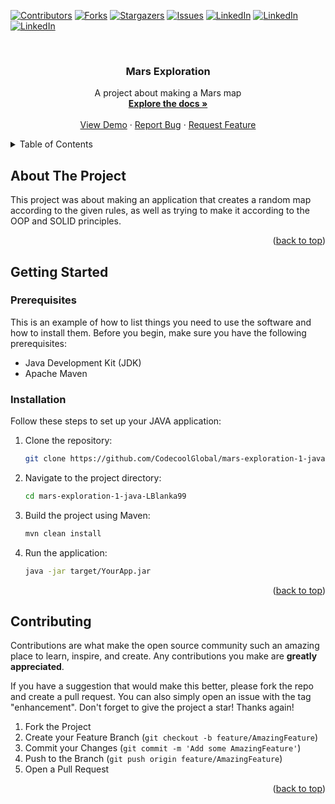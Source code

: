 <!-- Improved compatibility of back to top link: See: https://github.com/othneildrew/Best-README-Template/pull/73 -->
<a name="readme-top"></a>
<!--
*** Thanks for checking out the Best-README-Template. If you have a suggestion
*** that would make this better, please fork the repo and create a pull request
*** or simply open an issue with the tag "enhancement".
*** Don't forget to give the project a star!
*** Thanks again! Now go create something AMAZING! :D
-->



<!-- PROJECT SHIELDS -->
<!--
*** I'm using markdown "reference style" links for readability.
*** Reference links are enclosed in brackets [ ] instead of parentheses ( ).
*** See the bottom of this document for the declaration of the reference variables
*** for contributors-url, forks-url, etc. This is an optional, concise syntax you may use.
*** https://www.markdownguide.org/basic-syntax/#reference-style-links
-->
[![Contributors][contributors-shield]][contributors-url]
[![Forks][forks-shield]][forks-url]
[![Stargazers][stars-shield]][stars-url]
[![Issues][issues-shield]][issues-url]
[![LinkedIn][linkedin-shield]][linkedin-url]
[![LinkedIn][linkedin-shield]][linkedin-url2]
[![LinkedIn][linkedin-shield]][linkedin-url3]

<!-- PROJECT LOGO -->
<br />
<div align="center">

  <h3 align="center">Mars Exploration</h3>

  <p align="center">
    A project about making a Mars map
    <br />
    <a href="https://github.com/CodecoolGlobal/mars-exploration-1-java-LBlanka99"><strong>Explore the docs »</strong></a>
    <br />
    <br />
    <a href="https://github.com/CodecoolGlobal/mars-exploration-1-java-LBlanka99">View Demo</a>
    ·
    <a href="https://github.com/CodecoolGlobal/mars-exploration-1-java-LBlanka99/issues">Report Bug</a>
    ·
    <a href="https://github.com/CodecoolGlobal/mars-exploration-1-java-LBlanka99/issues">Request Feature</a>
  </p>
</div>



<!-- TABLE OF CONTENTS -->
<details>
  <summary>Table of Contents</summary>
  <ol>
    <li>
      <a href="#about-the-project">About The Project</a>
    </li>
    <li>
      <a href="#getting-started">Getting Started</a>
      <ul>
        <li><a href="#prerequisites">Prerequisites</a></li>
        <li><a href="#installation">Installation</a></li>
      </ul>
    </li>
    <li><a href="#contributing">Contributing</a></li>
  </ol>
</details>



<!-- ABOUT THE PROJECT -->
## About The Project

This project was about making an application that creates a random map according to the given rules, as well as trying to make it according to the OOP and SOLID principles.

<p align="right">(<a href="#readme-top">back to top</a>)</p>



<!-- GETTING STARTED -->
## Getting Started


### Prerequisites

This is an example of how to list things you need to use the software and how to install them.
Before you begin, make sure you have the following prerequisites:

* Java Development Kit (JDK)
* Apache Maven

### Installation

Follow these steps to set up your JAVA application:

1. Clone the repository:
   ```sh
   git clone https://github.com/CodecoolGlobal/mars-exploration-1-java-LBlanka99.git
   ```
2. Navigate to the project directory:
    ```sh
   cd mars-exploration-1-java-LBlanka99
   ```
3. Build the project using Maven:
    ```sh
   mvn clean install
   ```
4. Run the application:
   ```sh
   java -jar target/YourApp.jar
   ```

<p align="right">(<a href="#readme-top">back to top</a>)</p>




<!-- CONTRIBUTING -->
## Contributing

Contributions are what make the open source community such an amazing place to learn, inspire, and create. Any contributions you make are **greatly appreciated**.

If you have a suggestion that would make this better, please fork the repo and create a pull request. You can also simply open an issue with the tag "enhancement".
Don't forget to give the project a star! Thanks again!

1. Fork the Project
2. Create your Feature Branch (`git checkout -b feature/AmazingFeature`)
3. Commit your Changes (`git commit -m 'Add some AmazingFeature'`)
4. Push to the Branch (`git push origin feature/AmazingFeature`)
5. Open a Pull Request

<p align="right">(<a href="#readme-top">back to top</a>)</p>




<!-- MARKDOWN LINKS & IMAGES -->
<!-- https://www.markdownguide.org/basic-syntax/#reference-style-links -->
[contributors-shield]: https://img.shields.io/github/contributors/CodecoolGlobal/mars-exploration-1-java-LBlanka99.svg?style=for-the-badge
[contributors-url]: https://github.com/CodecoolGlobal/mars-exploration-1-java-LBlanka99/graphs/contributors
[forks-shield]: https://img.shields.io/github/forks/CodecoolGlobal/mars-exploration-1-java-LBlanka99.svg?style=for-the-badge
[forks-url]: https://github.com/CodecoolGlobal/mars-exploration-1-java-LBlanka99/network/members
[stars-shield]: https://img.shields.io/github/stars/CodecoolGlobal/mars-exploration-1-java-LBlanka99.svg?style=for-the-badge
[stars-url]: https://github.com/CodecoolGlobal/mars-exploration-1-java-LBlanka99/stargazers
[issues-shield]: https://img.shields.io/github/issues/CodecoolGlobal/mars-exploration-1-java-LBlanka99.svg?style=for-the-badge
[issues-url]: https://github.com/CodecoolGlobal/mars-exploration-1-java-LBlanka99/issues
[license-shield]: https://img.shields.io/github/license/CodecoolGlobal/mars-exploration-1-java-LBlanka99.svg?style=for-the-badge
[license-url]: https://github.com/CodecoolGlobal/mars-exploration-1-java-LBlanka99/blob/master/LICENSE.txt
[linkedin-shield]: https://img.shields.io/badge/-LinkedIn-black.svg?style=for-the-badge&logo=linkedin&colorB=555
[linkedin-url]: https://linkedin.com/in/dudasdominik
[linkedin-url2]: https://linkedin.com/in/marcell-le-355822141
[linkedin-url3]: https://linkedin.com/in/blanka-losonci-3190b8287
[product-screenshot]: images/screenshot.png
[Next.js]: https://img.shields.io/badge/next.js-000000?style=for-the-badge&logo=nextdotjs&logoColor=white
[Next-url]: https://nextjs.org/
[React.js]: https://img.shields.io/badge/React-20232A?style=for-the-badge&logo=react&logoColor=61DAFB
[React-url]: https://reactjs.org/
[Vue.js]: https://img.shields.io/badge/Vue.js-35495E?style=for-the-badge&logo=vuedotjs&logoColor=4FC08D
[Vue-url]: https://vuejs.org/
[Angular.io]: https://img.shields.io/badge/Angular-DD0031?style=for-the-badge&logo=angular&logoColor=white
[Angular-url]: https://angular.io/
[Svelte.dev]: https://img.shields.io/badge/Svelte-4A4A55?style=for-the-badge&logo=svelte&logoColor=FF3E00
[Svelte-url]: https://svelte.dev/
[Laravel.com]: https://img.shields.io/badge/Laravel-FF2D20?style=for-the-badge&logo=laravel&logoColor=white
[Laravel-url]: https://laravel.com
[Bootstrap.com]: https://img.shields.io/badge/Bootstrap-563D7C?style=for-the-badge&logo=bootstrap&logoColor=white
[Bootstrap-url]: https://getbootstrap.com
[JQuery.com]: https://img.shields.io/badge/jQuery-0769AD?style=for-the-badge&logo=jquery&logoColor=white
[JQuery-url]: https://jquery.com 
